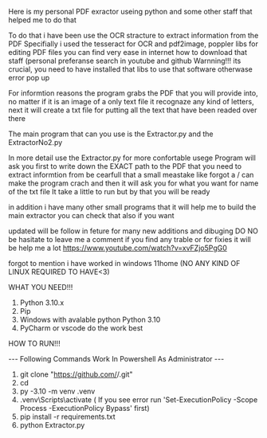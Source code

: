 Here is my personal PDF exractor useing python and some other staff that helped me to do that

To do that i have been use the OCR stracture to extract information from the PDF
Specifially i used the tesseract for OCR and pdf2image, poppler libs for editing PDF files
you can find very ease in internet how to download that staff
(personal preferanse search in youtube and github 
Warnning!!! its crucial, you need to have installed that libs to use that software otherwase error pop up

For informtion reasons the program grabs the PDF that you will provide into, no matter if it is an image of a only text file 
it recognaze any kind of letters, next it will create a txt file for putting all the text that have been readed over there

The main program that can you use is the Extractor.py and the ExtractorNo2.py

In more detail use the Extractor.py for more confortable usege 
Program will ask you first to write down the EXACT path to the PDF that you need to extract informtion from 
be cearfull that a small meastake like forgot a / can make the program crach
and then it will ask you for what you want for name of the txt file
It take a little to run but by that you will be ready 

in addition i have many other small programs that it will help me to build the main extractor you can check that also if you want

updated will be follow in feture for many new additions and dibuging
DO NO be hasitate to leave me a comment if you find any trable or for fixies it will be help me a lot
https://www.youtube.com/watch?v=xvFZjo5PgG0

forgot to mention i have worked in windows 11home (NO ANY KIND OF LINUX REQUIRED TO HAVE<3)

WHAT YOU NEED!!!

1. Python 3.10.x
2. Pip
3. Windows with avalable python Python 3.10
4. PyCharm or vscode do the work best

HOW TO RUN!!!

--- Following Commands Work In Powershell As Administrator ---
1. git clone "https://github.com/<your-username>/<your-repo>.git"
2. cd <your-repo>
3. py -3.10 -m venv .venv
4. .venv\Scripts\activate
   ( If you see error run 'Set-ExecutionPolicy -Scope Process -ExecutionPolicy Bypass' first)
5. pip install -r requirements.txt
6. python Extractor.py


   


